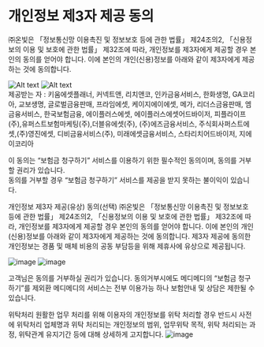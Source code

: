 # 개인정보 제3자 제공 동의  

 ㈜온빛은 「정보통신망 이용촉진 및 정보보호 등에 관한 법률」 제24조의2, 「신용정보의 이용 및 보호에 관한 법률」 제32조에 따라, 개인정보를 제3자에게 제공할 경우 본인의 동의를 얻어야 합니다. 이에 본인의 개인(신용)정보를 아래와 같이 제3자에게 제공하는 것에 동의합니다.  

![Alt text](https://raw.githubusercontent.com/onvit/onvit.github.io/master/termsImg06.png)
![Alt text](https://raw.githubusercontent.com/onvit/onvit.github.io/master/termsImg11-3.png)    
제공받는 자 : 키움에셋플래너, 커넥트앤, 리치앤코, 인카금융서비스, 한화생명, GA코리아, 교보생명, 글로벌금융판매, 프라임에셋, 케이지에이에셋, 메가, 리더스금융판매, 엠금융서비스, 한국보험금융, 에이플러스에셋, 에이플러스에셋어드바이저, 피플라이프(주),유퍼스트보험마케팅(주),더블유에셋(주), (주)에즈금융서비스, 주식회사퍼스트에셋,(주)영진에셋, 디비금융서비스(주), 미래에셋금융서비스, 스타리치어드바이저, 지에이코리아

  이 동의는 “보험금 청구하기” 서비스를 이용하기 위한 필수적인 동의이며, 동의를 거부할 권리가 있습니다.   
동의를 거부할 경우 “보험금 청구하기” 서비스를 제공을 받지 못하는 불이익이 있습니다.

개인정보 제3자 제공(유상) 동의(선택)
㈜온빛은 「정보통신망 이용촉진 및 정보보호 등에 관한 법률」 제24조의2, 「신용정보의 이용 및 보호에 관한 법률」 제32조에 따라, 개인정보를 제3자에게 제공할 경우 본인의 동의를 얻어야 합니다. 이에 본인의 개인(신용)정보를 아래와 같이 제3자에게 제공하는 것에 동의합니다.
제3자 제공에 동의한 개인정보는 경품 및 매체 비용의 공동 부담등을 위해 제휴사에 유상으로 제공됩니다.

![image](https://github.com/onvit/onvit.github.io/assets/66245401/98bc0159-16ff-4399-8204-e9166ff43765)
![image](https://github.com/onvit/onvit.github.io/assets/66245401/61aa0c1e-0378-499d-abba-024f5c27bd86)

고객님은 동의를 거부하실 권리가 있습니다. 동의거부시에도 메디메디의 “보험금 청구하기”를 제외환 메디메디의 서비스는 전부 이용가능 하나 보험안내 및 상담은 제한될 수 있습니다.

위탁처리
원활한 업무 처리를 위해 이용자의 개인정보를 위탁 처리할 경우 반드시 사전에 위탁처리 업체명과  위탁 처리되는 개인정보의 범위, 업무위탁 목적, 위탁 처리되는 과정, 위탁관계 유지기간 등에 대해  상세하게 고지합니다.
![image](https://github.com/onvit/onvit.github.io/assets/66245401/15fd8d92-fb00-43f7-8f8b-311492393dd6)
